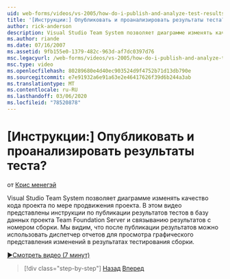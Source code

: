 ```yaml
---
uid: web-forms/videos/vs-2005/how-do-i-publish-and-analyze-test-results
title: '[Инструкции:] Опубликовать и проанализировать результаты теста? | Документы Майкрософт'
author: rick-anderson
description: Visual Studio Team System позволяет диаграмме изменять качество кода проекта по мере продвижения проекта. В этом видео представлены инструкции по публ...
ms.author: riande
ms.date: 07/16/2007
ms.assetid: 9fb155e0-1379-482c-963d-af7dc0397d76
msc.legacyurl: /web-forms/videos/vs-2005/how-do-i-publish-and-analyze-test-results
msc.type: video
ms.openlocfilehash: 80289680e4d40ec903524d9f4752b71d13db790e
ms.sourcegitcommit: e7e91932a6e91a63e2e46417626f39d6b244a3ab
ms.translationtype: MT
ms.contentlocale: ru-RU
ms.lasthandoff: 03/06/2020
ms.locfileid: "78520878"
---
```

# <a name="how-do-i-publish-and-analyze-test-results"></a>[Инструкции:] Опубликовать и проанализировать результаты теста?

от [Крис менегэй](https://twitter.com/CMenegay)

Visual Studio Team System позволяет диаграмме изменять качество кода проекта по мере продвижения проекта. В этом видео представлены инструкции по публикации результатов тестов в базу данных проекта Team Foundation Server и связыванию результатов с номером сборки. Мы видим, что после публикации результатов можно использовать диспетчер отчетов для просмотра графического представления изменений в результатах тестирования сборки.

[&#9654;Смотреть видео (7 минут)](https://channel9.msdn.com/Blogs/ASP-NET-Site-Videos/how-do-i-publish-and-analyze-test-results)

> [!div class="step-by-step"]
> [Назад](how-do-i-use-generic-tests.md)
> [Вперед](how-do-i-discover-application-changes-prior-to-deployment.md)
